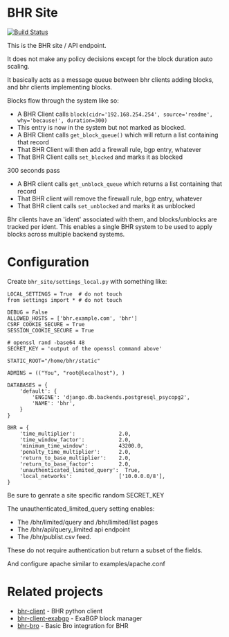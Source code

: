 BHR Site
========

[![Build Status](https://travis-ci.org/ncsa/bhr-site.svg?branch=master)](https://travis-ci.org/ncsa/bhr-site)

This is the BHR site / API endpoint.

It does not make any policy decisions except for the block duration auto scaling.

It basically acts as a message queue between bhr clients adding blocks, and bhr
clients implementing blocks.

Blocks flow through the system like so:

* A BHR Client calls `block(cidr='192.168.254.254', source='readme', why='because!', duration=300)`
* This entry is now in the system but not marked as blocked.
* A BHR Client calls `get_block_queue()` which will return a list containing that record
* That BHR Client will then add a firewall rule, bgp entry, whatever
* That BHR Client calls `set_blocked` and marks it as blocked

300 seconds pass

* A BHR client calls `get_unblock_queue` which returns a list containing that record
* That BHR client will remove the firewall rule, bgp entry, whatever
* That BHR client calls `set_unblocked` and marks it as unblocked

Bhr clients have an 'ident' associated with them, and blocks/unblocks are
tracked per ident.  This enables a single BHR system to be used to apply blocks
across multiple backend systems.

Configuration
=============

Create `bhr_site/settings_local.py` with something like:

    LOCAL_SETTINGS = True  # do not touch
    from settings import * # do not touch

    DEBUG = False
    ALLOWED_HOSTS = ['bhr.example.com', 'bhr']
    CSRF_COOKIE_SECURE = True
    SESSION_COOKIE_SECURE = True

    # openssl rand -base64 48
    SECRET_KEY = 'output of the openssl command above'

    STATIC_ROOT="/home/bhr/static"

    ADMINS = (("You", "root@localhost"), )

    DATABASES = {
        'default': {
            'ENGINE': 'django.db.backends.postgresql_psycopg2',
            'NAME': 'bhr',
        }
    }

    BHR = {
        'time_multiplier':              2.0,
        'time_window_factor':           2.0,
        'minimum_time_window':          43200.0,
        'penalty_time_multiplier':      2.0,
        'return_to_base_multiplier':    2.0,
        'return_to_base_factor':        2.0,
        'unauthenticated_limited_query':  True,
        'local_networks':               ['10.0.0.0/8'],
    }

Be sure to genrate a site specific random SECRET\_KEY

The unauthenticated\_limited\_query setting enables:

* The /bhr/limited/query and /bhr/limited/list pages
* The /bhr/api/query\_limited api endpoint
* The /bhr/publist.csv feed.

These do not require authentication but return a subset of the fields.

And configure apache similar to examples/apache.conf

Related projects
================

* [bhr-client](https://github.com/ncsa/bhr-client) - BHR python client
* [bhr-client-exabgp](https://github.com/ncsa/bhr-client-exabgp) - ExaBGP block manager
* [bhr-bro](https://github.com/ncsa/bhr-bro) - Basic Bro integration for BHR
